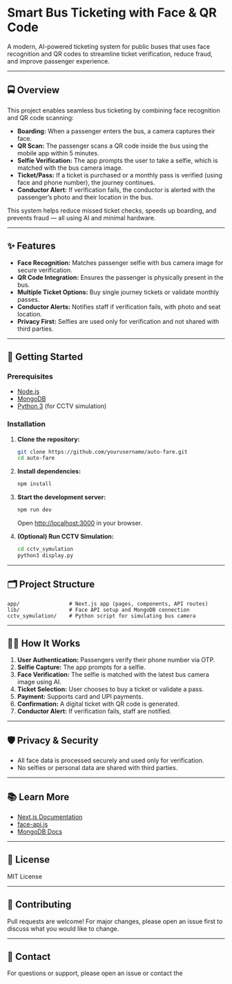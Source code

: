 # Smart Bus Ticketing with Face & QR Code

A modern, AI-powered ticketing system for public buses that uses face recognition and QR codes to streamline ticket verification, reduce fraud, and improve passenger experience.

---

## 🚍 Overview

This project enables seamless bus ticketing by combining face recognition and QR code scanning:

- **Boarding:** When a passenger enters the bus, a camera captures their face.
- **QR Scan:** The passenger scans a QR code inside the bus using the mobile app within 5 minutes.
- **Selfie Verification:** The app prompts the user to take a selfie, which is matched with the bus camera image.
- **Ticket/Pass:** If a ticket is purchased or a monthly pass is verified (using face and phone number), the journey continues.
- **Conductor Alert:** If verification fails, the conductor is alerted with the passenger’s photo and their location in the bus.

This system helps reduce missed ticket checks, speeds up boarding, and prevents fraud — all using AI and minimal hardware.

---

## ✨ Features

- **Face Recognition:** Matches passenger selfie with bus camera image for secure verification.
- **QR Code Integration:** Ensures the passenger is physically present in the bus.
- **Multiple Ticket Options:** Buy single journey tickets or validate monthly passes.
- **Conductor Alerts:** Notifies staff if verification fails, with photo and seat location.
- **Privacy First:** Selfies are used only for verification and not shared with third parties.

---

## 🚀 Getting Started

### Prerequisites

- [Node.js](https://nodejs.org/)
- [MongoDB](https://www.mongodb.com/)
- [Python 3](https://www.python.org/) (for CCTV simulation)

### Installation

1. **Clone the repository:**
   ```bash
   git clone https://github.com/yourusername/auto-fare.git
   cd auto-fare
   ```

2. **Install dependencies:**
   ```bash
   npm install
   ```

3. **Start the development server:**
   ```bash
   npm run dev
   ```
   Open [http://localhost:3000](http://localhost:3000) in your browser.

4. **(Optional) Run CCTV Simulation:**
   ```bash
   cd cctv_symulation
   python3 display.py
   ```

---

## 🗂️ Project Structure

```
app/                # Next.js app (pages, components, API routes)
lib/                # Face API setup and MongoDB connection
cctv_symulation/    # Python script for simulating bus camera
```

---

## 🧑‍💻 How It Works

1. **User Authentication:** Passengers verify their phone number via OTP.
2. **Selfie Capture:** The app prompts for a selfie.
3. **Face Verification:** The selfie is matched with the latest bus camera image using AI.
4. **Ticket Selection:** User chooses to buy a ticket or validate a pass.
5. **Payment:** Supports card and UPI payments.
6. **Confirmation:** A digital ticket with QR code is generated.
7. **Conductor Alert:** If verification fails, staff are notified.

---

## 🛡️ Privacy & Security

- All face data is processed securely and used only for verification.
- No selfies or personal data are shared with third parties.

---

## 📚 Learn More

- [Next.js Documentation](https://nextjs.org/docs)
- [face-api.js](https://github.com/justadudewhohacks/face-api.js/)
- [MongoDB Docs](https://docs.mongodb.com/)

---

## 📝 License

MIT License

---

## 🤝 Contributing

Pull requests are welcome! For major changes, please open an issue first to discuss what you would like to change.

---

## 📧 Contact

For questions or support, please open an issue or contact the